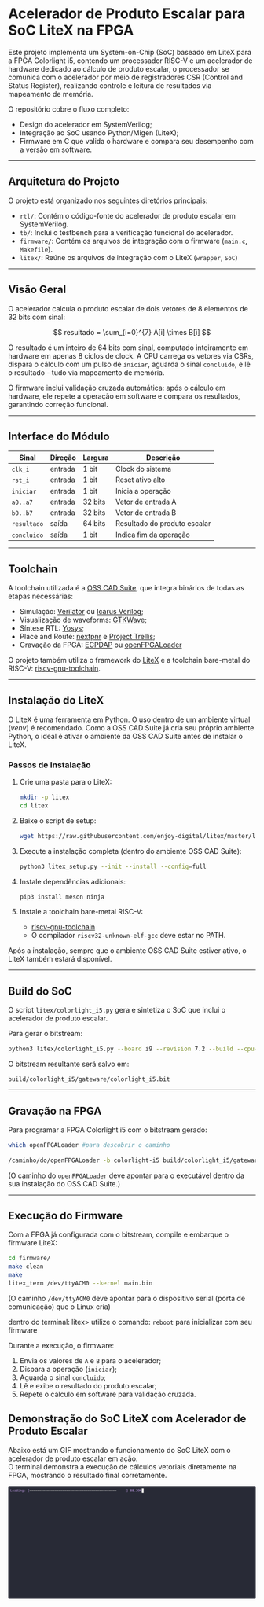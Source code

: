 # Acelerador de Produto Escalar para SoC LiteX na FPGA

Este projeto implementa um System-on-Chip (SoC) baseado em LiteX para a FPGA Colorlight i5, contendo um processador RISC-V e um acelerador de hardware dedicado ao cálculo de produto escalar, o processador se comunica com o acelerador por meio de registradores CSR (Control and Status Register), realizando controle e leitura de resultados via mapeamento de memória.

O repositório cobre o fluxo completo:
- Design do acelerador em SystemVerilog;
- Integração ao SoC usando Python/Migen (LiteX);
- Firmware em C que valida o hardware e compara seu desempenho com a versão em software.

---

## Arquitetura do Projeto

O projeto está organizado nos seguintes diretórios principais:

-   `rtl/`: Contém o código-fonte do acelerador de produto escalar em SystemVerilog.
-   `tb/`: Inclui o testbench para a verificação funcional do acelerador.
-   `firmware/`: Contém os arquivos de integração com o firmware (`main.c`, `Makefile`).
-   `litex/`: Reúne os arquivos de integração com o LiteX (`wrapper`, `SoC`) 


---

## Visão Geral

O acelerador calcula o produto escalar de dois vetores de 8 elementos de 32 bits com sinal:


$$
resultado = \sum_{i=0}^{7} A[i] \times B[i]
$$


O resultado é um inteiro de 64 bits com sinal, computado inteiramente em hardware em apenas 8 ciclos de clock. A CPU carrega os vetores via CSRs, dispara o cálculo com um pulso de `iniciar`, aguarda o sinal `concluido`, e lê o resultado - tudo via mapeamento de memória.

O firmware inclui validação cruzada automática: após o cálculo em hardware, ele repete a operação em software e compara os resultados, garantindo correção funcional.

---

## Interface do Módulo

| Sinal        | Direção | Largura | Descrição                              |
|---------------|----------|----------|----------------------------------------|
| `clk_i`       | entrada  | 1 bit    | Clock do sistema                       |
| `rst_i`       | entrada  | 1 bit    | Reset ativo alto                       |
| `iniciar`     | entrada  | 1 bit    | Inicia a operação                      |
| `a0..a7`      | entrada  | 32 bits  | Vetor de entrada A                     |
| `b0..b7`      | entrada  | 32 bits  | Vetor de entrada B                     |
| `resultado`   | saída    | 64 bits  | Resultado do produto escalar           |
| `concluido`      | saída    | 1 bit    | Indica fim da operação              |

---

## Toolchain
A toolchain utilizada é a [OSS CAD Suite](https://github.com/YosysHQ/oss-cad-suite-build), que integra binários de todas as etapas necessárias:
- Simulação: [Verilator](https://www.veripool.org/verilator/) ou [Icarus Verilog](https://steveicarus.github.io/iverilog/);
- Visualização de waveforms: [GTKWave](https://gtkwave.sourceforge.net/);
- Síntese RTL: [Yosys](https://github.com/YosysHQ/yosys);
- Place and Route: [nextpnr](https://github.com/YosysHQ/nextpnr) e [Project Trellis](https://github.com/YosysHQ/prjtrellis);
- Gravação da FPGA: [ECPDAP](https://github.com/adamgreig/ecpdap) ou [openFPGALoader](https://github.com/trabucayre/openFPGALoader)

 O projeto também utiliza o framework do [LiteX](https://github.com/enjoy-digital/litex) e a toolchain bare-metal do RISC-V: [riscv-gnu-toolchain](https://github.com/riscv-collab/riscv-gnu-toolchain/releases).

---

## Instalação do LiteX

O LiteX é uma ferramenta em Python. O uso dentro de um ambiente virtual (*venv*) é recomendado.
Como a OSS CAD Suite já cria seu próprio ambiente Python, o ideal é ativar o ambiente da OSS CAD Suite antes de instalar o LiteX.

### Passos de Instalação

1. Crie uma pasta para o LiteX:
   ```bash
   mkdir -p litex
   cd litex
   ```

2. Baixe o script de setup:
   ```bash
   wget https://raw.githubusercontent.com/enjoy-digital/litex/master/litex_setup.py
   ```

3. Execute a instalação completa (dentro do ambiente OSS CAD Suite):
   ```bash
   python3 litex_setup.py --init --install --config=full
   ```

4. Instale dependências adicionais:
   ```bash
   pip3 install meson ninja
   ```

5. Instale a toolchain bare-metal RISC-V:
   - [riscv-gnu-toolchain](https://github.com/riscv-collab/riscv-gnu-toolchain/releases)
   - O compilador `riscv32-unknown-elf-gcc` deve estar no PATH.

Após a instalação, sempre que o ambiente OSS CAD Suite estiver ativo, o LiteX também estará disponível.

---

## Build do SoC

O script `litex/colorlight_i5.py` gera e sintetiza o SoC que inclui o acelerador de produto escalar.

Para gerar o bitstream:

```bash
python3 litex/colorlight_i5.py --board i9 --revision 7.2 --build --cpu-type picorv32
```

O bitstream resultante será salvo em:

```
build/colorlight_i5/gateware/colorlight_i5.bit
```

---

## Gravação na FPGA

Para programar a FPGA Colorlight i5 com o bitstream gerado:

```bash
which openFPGALoader #para descobrir o caminho
```

```bash
/caminho/do/openFPGALoader -b colorlight-i5 build/colorlight_i5/gateware/colorlight_i5.bit
```

(O caminho do `openFPGALoader` deve apontar para o executável dentro da sua instalação do OSS CAD Suite.)

---

## Execução do Firmware

Com a FPGA já configurada com o bitstream, compile e embarque o firmware LiteX:

```bash
cd firmware/
make clean
make
litex_term /dev/ttyACM0 --kernel main.bin
```
(O caminho  `/dev/ttyACM0` deve apontar para o dispositivo serial (porta de comunicação) que o Linux cria)

dentro do terminal: litex> utilize o comando: `reboot` para inicializar com seu firmware

Durante a execução, o firmware:
1. Envia os valores de `A` e `B` para o acelerador;
2. Dispara a operação (`iniciar`);
3. Aguarda o sinal `concluido`;
4. Lê e exibe o resultado do produto escalar;
5. Repete o cálculo em software para validação cruzada.

## Demonstração do SoC LiteX com Acelerador de Produto Escalar

Abaixo está um GIF mostrando o funcionamento do SoC LiteX com o acelerador de produto escalar em ação.  
O terminal demonstra a execução de cálculos vetoriais diretamente na FPGA, mostrando o resultado final corretamente.

<p align="center">
  <img src="gif/SoC-myriscV.gif" alt="Demonstração do terminal">
</p>
